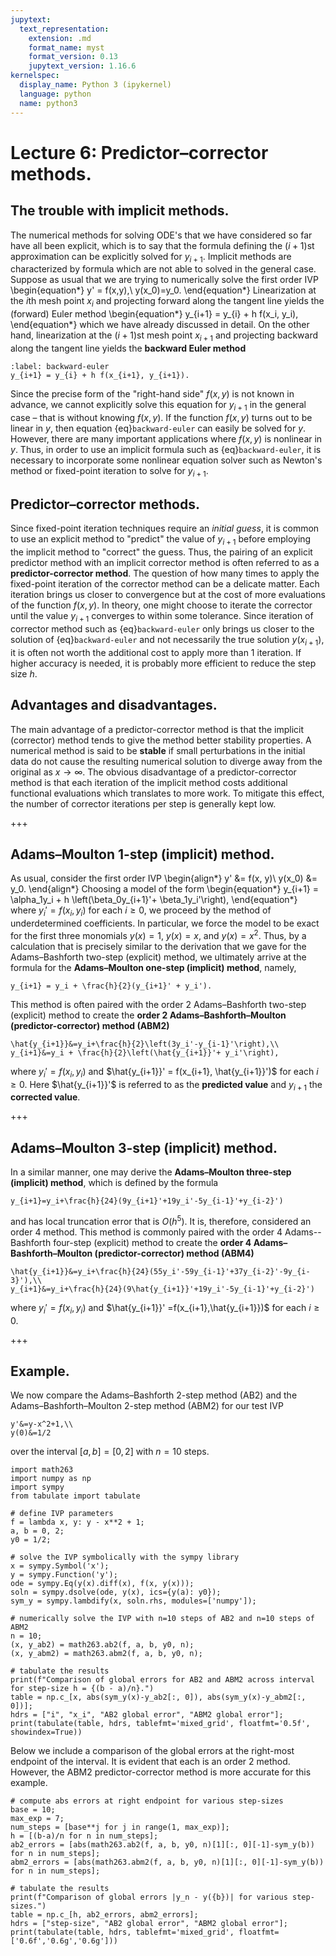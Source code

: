 ```yaml
---
jupytext:
  text_representation:
    extension: .md
    format_name: myst
    format_version: 0.13
    jupytext_version: 1.16.6
kernelspec:
  display_name: Python 3 (ipykernel)
  language: python
  name: python3
---
```


# Lecture 6: Predictor–corrector methods.

## The trouble with implicit methods.

The numerical methods for solving ODE's that we have considered so far have all been explicit, 
which is to say that the formula defining the $(i+1)$st approximation can be explicitly solved for $y_{i+1}$.
Implicit methods are characterized by formula which are not able to solved in the general case.
Suppose as usual that we are trying to numerically solve the first order IVP
\begin{equation*}
y' = f(x,y),\ y(x_0)=y_0.
\end{equation*}
Linearization at the $i$th mesh point $x_i$ and projecting forward along the tangent line yields the (forward) Euler method
\begin{equation*}
y_{i+1} = y_{i} + h f(x_i, y_i),
\end{equation*}
which we have already discussed in detail. 
On the other hand, linearization at the $(i+1)$st mesh point $x_{i+1}$ and projecting backward along the tangent line yields the **backward Euler method**
```{math}
:label: backward-euler
y_{i+1} = y_{i} + h f(x_{i+1}, y_{i+1}).
```

Since the precise form of the "right-hand side" $f(x,y)$ is not known in advance, we cannot explicitly solve this equation for $y_{i+1}$ in the general case – that is without knowing $f(x,y)$. 
If the function $f(x,y)$ turns out to be linear in $y$, then equation {eq}`backward-euler` can easily be solved for $y$. 
However, there are many important applications where $f(x,y)$ is nonlinear in $y$. 
Thus, in order to use an implicit formula such as {eq}`backward-euler`, it is necessary to incorporate some nonlinear equation solver such as Newton's method or fixed-point iteration to solve for $y_{i+1}$.

## Predictor–corrector methods.

Since fixed-point iteration techniques require an _initial guess_, it is common to use an explicit method to "predict" the value of $y_{i+1}$ before employing the implicit method to "correct" the guess. 
Thus, the pairing of an explicit predictor method with an implicit corrector method is often referred to as a **predictor-corrector method**. 
The question of how many times to apply the fixed-point iteration of the corrector method can be a delicate matter. 
Each iteration brings us closer to convergence but at the cost of more evaluations of the function $f(x,y)$. 
In theory, one might choose to iterate the corrector until the value $y_{i+1}$ converges to within some tolerance. 
Since iteration of corrector method such as {eq}`backward-euler` only brings us closer to the solution of {eq}`backward-euler` and not necessarily the true solution $y(x_{i+1})$, it is often not worth the additional cost to apply more than 1 iteration. 
If higher accuracy is needed, it is probably more efficient to reduce the step size $h$.

## Advantages and disadvantages.

The main advantage of a predictor-corrector method is that the implicit (corrector) method tends to give the method better stability properties.  A numerical method is said to be **stable** if small perturbations in the initial data do not cause the resulting numerical solution to diverge away from the original as $x\to\infty$.  The obvious disadvantage of a predictor-corrector method is that each iteration of the implicit method costs additional functional evaluations which translates to more work.  To mitigate this effect, the number of corrector iterations per step is generally kept low.

+++

## Adams–Moulton 1-step (implicit) method.

As usual, consider the first order IVP
\begin{align*}
y' &= f(x, y)\\
y(x_0) &= y_0.
\end{align*}
Choosing a model of the form
\begin{equation*}
y_{i+1} = \alpha_1y_i + h \left(\beta_0y_{i+1}'+ \beta_1y_i'\right),
\end{equation*}
where $y_i'=f(x_i,y_i)$ for each $i\ge 0$, we proceed by the method of underdetermined coefficients.  In particular, we force the model to be exact for the first three monomials  $y(x)=1$, $y(x)=x$, and $y(x)=x^2$.  Thus, by a calculation that is precisely similar to the derivation that we gave for the Adams–Bashforth two-step (explicit) method, we ultimately arrive at the formula for the **Adams–Moulton one-step (implicit) method**, namely, 
```{math}
y_{i+1} = y_i + \frac{h}{2}(y_{i+1}' + y_i').
```
This method is often paired with the order 2 Adams–Bashforth two-step (explicit) method to create the **order 2 Adams–Bashforth–Moulton (predictor-corrector) method (ABM2)**
```{math}
\hat{y_{i+1}}&=y_i+\frac{h}{2}\left(3y_i'-y_{i-1}'\right),\\
y_{i+1}&=y_i + \frac{h}{2}\left(\hat{y_{i+1}}'+ y_i'\right),
```
where $y_i'=f(x_i,y_i)$ and $\hat{y_{i+1}}' = f(x_{i+1}, \hat{y_{i+1}}')$ for each $i\ge 0$.  Here $\hat{y_{i+1}}'$ is referred to as the **predicted value** and $y_{i+1}$ the **corrected value**.

+++

## Adams–Moulton 3-step (implicit) method.

In a similar manner, one may derive the **Adams–Moulton three-step (implicit) method**, which is defined by the formula
```{math}
y_{i+1}=y_i+\frac{h}{24}(9y_{i+1}'+19y_i'-5y_{i-1}'+y_{i-2}')
```
and has local truncation error that is $O(h^5)$.  It is, therefore, considered an order 4 method.
This method is commonly paired with the order 4 Adams--Bashforth four-step (explicit) method to create the **order 4 Adams–Bashforth–Moulton (predictor-corrector) method (ABM4)**
```{math}
\hat{y_{i+1}}&=y_i+\frac{h}{24}(55y_i'-59y_{i-1}'+37y_{i-2}'-9y_{i-3}'),\\
y_{i+1}&=y_i+\frac{h}{24}(9\hat{y_{i+1}}'+19y_i'-5y_{i-1}'+y_{i-2}')
```
where $y_i'=f(x_i,y_i)$ and $\hat{y_{i+1}}' =f(x_{i+1},\hat{y_{i+1}})$ for each $i\ge 0$.

+++

## Example.

We now compare the Adams–Bashforth 2-step method (AB2) and the Adams–Bashforth–Moulton 2-step method (ABM2) for our test IVP 
```{math}
y'&=y-x^2+1,\\ 
y(0)&=1/2
```
over the interval $[a,b]=[0,2]$ with $n=10$ steps.

```{code-cell}
import math263
import numpy as np
import sympy
from tabulate import tabulate

# define IVP parameters
f = lambda x, y: y - x**2 + 1;
a, b = 0, 2;
y0 = 1/2;

# solve the IVP symbolically with the sympy library
x = sympy.Symbol('x');
y = sympy.Function('y');
ode = sympy.Eq(y(x).diff(x), f(x, y(x)));
soln = sympy.dsolve(ode, y(x), ics={y(a): y0}); 
sym_y = sympy.lambdify(x, soln.rhs, modules=['numpy']);

# numerically solve the IVP with n=10 steps of AB2 and n=10 steps of ABM2
n = 10;
(x, y_ab2) = math263.ab2(f, a, b, y0, n); 
(x, y_abm2) = math263.abm2(f, a, b, y0, n);

# tabulate the results
print(f"Comparison of global errors for AB2 and ABM2 across interval for step-size h = {(b - a)/n}.")
table = np.c_[x, abs(sym_y(x)-y_ab2[:, 0]), abs(sym_y(x)-y_abm2[:, 0])];
hdrs = ["i", "x_i", "AB2 global error", "ABM2 global error"];
print(tabulate(table, hdrs, tablefmt='mixed_grid', floatfmt='0.5f', showindex=True))
```

Below we include a comparison of the global errors at the right-most endpoint of the interval.  It is evident that each is an order 2 method.  However, the ABM2 predictor-corrector method is more accurate for this example.

```{code-cell}
# compute abs errors at right endpoint for various step-sizes
base = 10;
max_exp = 7;
num_steps = [base**j for j in range(1, max_exp)];
h = [(b-a)/n for n in num_steps];
ab2_errors = [abs(math263.ab2(f, a, b, y0, n)[1][:, 0][-1]-sym_y(b)) for n in num_steps];
abm2_errors = [abs(math263.abm2(f, a, b, y0, n)[1][:, 0][-1]-sym_y(b)) for n in num_steps];

# tabulate the results
print(f"Comparison of global errors |y_n - y({b})| for various step-sizes.")
table = np.c_[h, ab2_errors, abm2_errors];
hdrs = ["step-size", "AB2 global error", "ABM2 global error"];
print(tabulate(table, hdrs, tablefmt='mixed_grid', floatfmt=['0.6f','0.6g','0.6g']))
```

